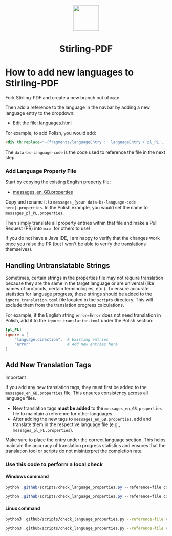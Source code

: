 <p align="center">
  <img src="https://raw.githubusercontent.com/Stirling-Tools/Stirling-PDF/main/docs/stirling.png" width="80">
  <br>
  <h1 align="center">Stirling-PDF</h1>
</p>

# How to add new languages to Stirling-PDF

Fork Stirling-PDF and create a new branch out of `main`.

Then add a reference to the language in the navbar by adding a new language entry to the dropdown:

- Edit the file: [languages.html](https://github.com/Stirling-Tools/Stirling-PDF/blob/main/core/src/main/resources/templates/fragments/languages.html)


For example, to add Polish, you would add:

```html
<div th:replace="~{fragments/languageEntry :: languageEntry ('pl_PL', 'Polski')}" ></div>
```

The `data-bs-language-code` is the code used to reference the file in the next step.

### Add Language Property File

Start by copying the existing English property file:

- [messages_en_GB.properties](https://github.com/Stirling-Tools/Stirling-PDF/blob/main/core/src/main/resources/messages_en_GB.properties)

Copy and rename it to `messages_{your data-bs-language-code here}.properties`. In the Polish example, you would set the name to `messages_pl_PL.properties`.

Then simply translate all property entries within that file and make a Pull Request (PR) into `main` for others to use!

If you do not have a Java IDE, I am happy to verify that the changes work once you raise the PR (but I won't be able to verify the translations themselves).

## Handling Untranslatable Strings

Sometimes, certain strings in the properties file may not require translation because they are the same in the target language or are universal (like names of protocols, certain terminologies, etc.). To ensure accurate statistics for language progress, these strings should be added to the `ignore_translation.toml` file located in the `scripts` directory. This will exclude them from the translation progress calculations.

For example, if the English string `error=Error` does not need translation in Polish, add it to the `ignore_translation.toml` under the Polish section:

```toml
[pl_PL]
ignore = [
    "language.direction",  # Existing entries
    "error"                # Add new entries here
]
```

## Add New Translation Tags

> [!IMPORTANT]
> If you add any new translation tags, they must first be added to the `messages_en_GB.properties` file. This ensures consistency across all language files.

- New translation tags **must be added** to the `messages_en_GB.properties` file to maintain a reference for other languages.
- After adding the new tags to `messages_en_GB.properties`, add and translate them in the respective language file (e.g., `messages_pl_PL.properties`).

Make sure to place the entry under the correct language section. This helps maintain the accuracy of translation progress statistics and ensures that the translation tool or scripts do not misinterpret the completion rate.

### Use this code to perform a local check

#### Windows command

```powershell
python .github/scripts/check_language_properties.py --reference-file core\src\main\resources\messages_en_GB.properties --branch "" --files core\src\main\resources\messages_pl_PL.properties

python .github/scripts/check_language_properties.py --reference-file core\src\main\resources\messages_en_GB.properties --branch "" --check-file core\src\main\resources\messages_pl_PL.properties
```

#### Linux command

```bash
python3 .github/scripts/check_language_properties.py --reference-file core/src/main/resources/messages_en_GB.properties --branch "" --files core/src/main/resources/messages_pl_PL.properties

python3 .github/scripts/check_language_properties.py --reference-file core/src/main/resources/messages_en_GB.properties --branch "" --check-file core/src/main/resources/messages_pl_PL.properties
```
